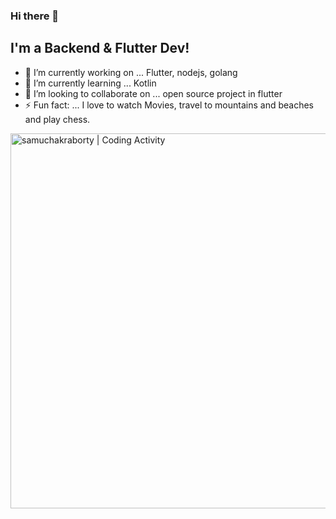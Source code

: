 ### Hi there 👋


<!-- **samuchakraborty/samuchakraborty** is a ✨ _special_ ✨ repository because its `README.md` (this file) appears on your GitHub profile. -->

## I'm a Backend & Flutter Dev!

- 🔭 I’m currently working on ... Flutter, nodejs, golang
- 🌱 I’m currently learning ... Kotlin
- 👯 I’m looking to collaborate on ... open source project in flutter
- ⚡ Fun fact: ... I love to watch Movies, travel to mountains and beaches and play chess. 


<img align="center" width="600px" alt="samuchakraborty | Coding Activity" src="https://wakatime.com/share/@8b6e1d8b-6289-4fd9-b140-8478e0a2b790/ba954798-8ce0-4ed0-a582-d780ddac8c1f.svg" />

